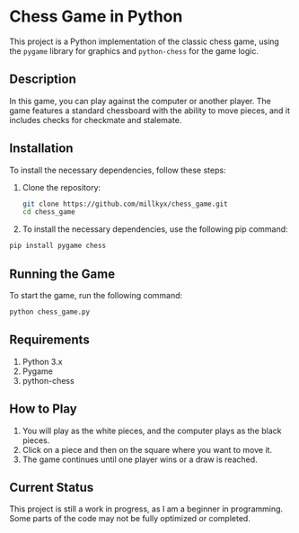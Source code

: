 # Chess Game in Python

This project is a Python implementation of the classic chess game, using the `pygame` library for graphics and `python-chess` for the game logic.

## Description

In this game, you can play against the computer or another player. The game features a standard chessboard with the ability to move pieces, and it includes checks for checkmate and stalemate.

## Installation

To install the necessary dependencies, follow these steps:

1. Clone the repository:
    ```bash
    git clone https://github.com/millkyx/chess_game.git
    cd chess_game
    ```

2. To install the necessary dependencies, use the following pip command:

```bash
pip install pygame chess
```


## Running the Game

To start the game, run the following command:

```bash
python chess_game.py
```

## Requirements
1. Python 3.x
2. Pygame
3. python-chess

## How to Play
1. You will play as the white pieces, and the computer plays as the black pieces.
2. Click on a piece and then on the square where you want to move it.
3. The game continues until one player wins or a draw is reached.

## Current Status

This project is still a work in progress, as I am a beginner in programming. Some parts of the code may not be fully optimized or completed.

